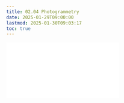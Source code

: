 ```yaml
---
title: 02.04 Photogrammetry
date: 2025-01-29T09:00:00
lastmod: 2025-01-30T09:03:17
toc: true
---
```


![Link to included file content](../../../../3d-modeling/photogrammetry.md)
